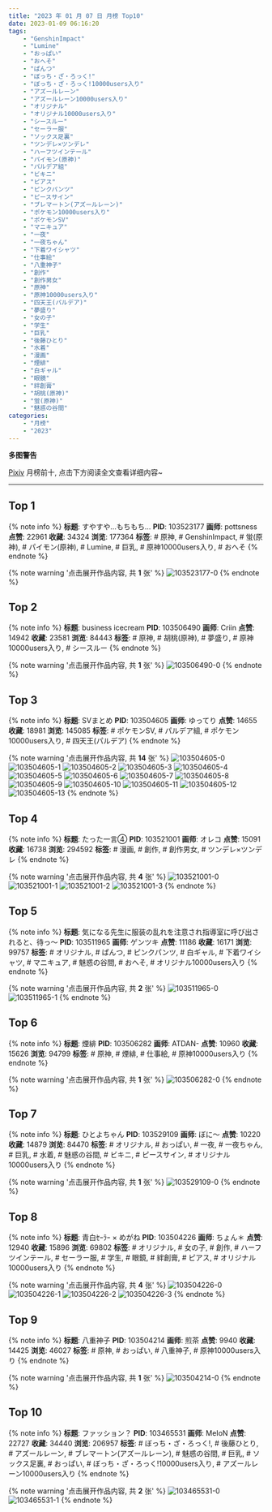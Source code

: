 ```yaml
---
title: "2023 年 01 月 07 日 月榜 Top10"
date: 2023-01-09 06:16:20
tags:
    - "GenshinImpact"
    - "Lumine"
    - "おっぱい"
    - "おへそ"
    - "ぱんつ"
    - "ぼっち・ざ・ろっく!"
    - "ぼっち・ざ・ろっく!10000users入り"
    - "アズールレーン"
    - "アズールレーン10000users入り"
    - "オリジナル"
    - "オリジナル10000users入り"
    - "シースルー"
    - "セーラー服"
    - "ソックス足裏"
    - "ツンデレ×ツンデレ"
    - "ハーフツインテール"
    - "パイモン(原神)"
    - "パルデア組"
    - "ビキニ"
    - "ピアス"
    - "ピンクパンツ"
    - "ピースサイン"
    - "ブレマートン(アズールレーン)"
    - "ポケモン10000users入り"
    - "ポケモンSV"
    - "マニキュア"
    - "一夜"
    - "一夜ちゃん"
    - "下着ワイシャツ"
    - "仕事絵"
    - "八重神子"
    - "創作"
    - "創作男女"
    - "原神"
    - "原神10000users入り"
    - "四天王(パルデア)"
    - "夢盛り"
    - "女の子"
    - "学生"
    - "巨乳"
    - "後藤ひとり"
    - "水着"
    - "漫画"
    - "煙緋"
    - "白ギャル"
    - "眼鏡"
    - "絆創膏"
    - "胡桃(原神)"
    - "蛍(原神)"
    - "魅惑の谷間"
categories:
    - "月榜"
    - "2023"
---
```


<i class="fa fa-triangle-exclamation"></i>**多图警告**<i class="fa fa-triangle-exclamation"></i>

[Pixiv](https://www.pixiv.net/) 月榜前十, 点击下方阅读全文查看详细内容~

<!-- more -->

---

## Top 1

{% note info %}
**标题**: すやすや…もちもち…
**PID**: 103523177 **画师**: pottsness
**点赞**: 22961 **收藏**: 34324 **浏览**: 177364
**标签**: # 原神, # GenshinImpact, # 蛍(原神), # パイモン(原神), # Lumine, # 巨乳, # 原神10000users入り, # おへそ
{% endnote %}

{% note warning '点击展开作品内容, 共 **1** 张' %}
![103523177-0](https://i.pixiv.re/img-original/img/2022/12/11/18/00/05/103523177_p0.jpg)
{% endnote %}

## Top 2

{% note info %}
**标题**: business icecream
**PID**: 103506490 **画师**: Criin
**点赞**: 14942 **收藏**: 23581 **浏览**: 84443
**标签**: # 原神, # 胡桃(原神), # 夢盛り, # 原神10000users入り, # シースルー
{% endnote %}

{% note warning '点击展开作品内容, 共 **1** 张' %}
![103506490-0](https://i.pixiv.re/img-original/img/2022/12/11/01/26/58/103506490_p0.jpg)
{% endnote %}

## Top 3

{% note info %}
**标题**: SVまとめ
**PID**: 103504605 **画师**: ゆってり
**点赞**: 14655 **收藏**: 18981 **浏览**: 145085
**标签**: # ポケモンSV, # パルデア組, # ポケモン10000users入り, # 四天王(パルデア)
{% endnote %}

{% note warning '点击展开作品内容, 共 **14** 张' %}
![103504605-0](https://i.pixiv.re/img-original/img/2022/12/11/00/16/10/103504605_p0.jpg)
![103504605-1](https://i.pixiv.re/img-original/img/2022/12/11/00/16/10/103504605_p1.jpg)
![103504605-2](https://i.pixiv.re/img-original/img/2022/12/11/00/16/10/103504605_p2.jpg)
![103504605-3](https://i.pixiv.re/img-original/img/2022/12/11/00/16/10/103504605_p3.jpg)
![103504605-4](https://i.pixiv.re/img-original/img/2022/12/11/00/16/10/103504605_p4.jpg)
![103504605-5](https://i.pixiv.re/img-original/img/2022/12/11/00/16/10/103504605_p5.jpg)
![103504605-6](https://i.pixiv.re/img-original/img/2022/12/11/00/16/10/103504605_p6.jpg)
![103504605-7](https://i.pixiv.re/img-original/img/2022/12/11/00/16/10/103504605_p7.jpg)
![103504605-8](https://i.pixiv.re/img-original/img/2022/12/11/00/16/10/103504605_p8.jpg)
![103504605-9](https://i.pixiv.re/img-original/img/2022/12/11/00/16/10/103504605_p9.jpg)
![103504605-10](https://i.pixiv.re/img-original/img/2022/12/11/00/16/10/103504605_p10.jpg)
![103504605-11](https://i.pixiv.re/img-original/img/2022/12/11/00/16/10/103504605_p11.jpg)
![103504605-12](https://i.pixiv.re/img-original/img/2022/12/11/00/16/10/103504605_p12.jpg)
![103504605-13](https://i.pixiv.re/img-original/img/2022/12/11/00/16/10/103504605_p13.jpg)
{% endnote %}

## Top 4

{% note info %}
**标题**: たった一言④
**PID**: 103521001 **画师**: オレコ
**点赞**: 15091 **收藏**: 16738 **浏览**: 294592
**标签**: # 漫画, # 創作, # 創作男女, # ツンデレ×ツンデレ
{% endnote %}

{% note warning '点击展开作品内容, 共 **4** 张' %}
![103521001-0](https://i.pixiv.re/img-original/img/2022/12/11/16/34/13/103521001_p0.jpg)
![103521001-1](https://i.pixiv.re/img-original/img/2022/12/11/16/34/13/103521001_p1.jpg)
![103521001-2](https://i.pixiv.re/img-original/img/2022/12/11/16/34/13/103521001_p2.jpg)
![103521001-3](https://i.pixiv.re/img-original/img/2022/12/11/16/34/13/103521001_p3.jpg)
{% endnote %}

## Top 5

{% note info %}
**标题**: 気になる先生に服装の乱れを注意され指導室に呼び出されると、待っ～
**PID**: 103511965 **画师**: ゲンツキ
**点赞**: 11186 **收藏**: 16171 **浏览**: 99757
**标签**: # オリジナル, # ぱんつ, # ピンクパンツ, # 白ギャル, # 下着ワイシャツ, # マニキュア, # 魅惑の谷間, # おへそ, # オリジナル10000users入り
{% endnote %}

{% note warning '点击展开作品内容, 共 **2** 张' %}
![103511965-0](https://i.pixiv.re/img-original/img/2022/12/11/09/00/02/103511965_p0.jpg)
![103511965-1](https://i.pixiv.re/img-original/img/2022/12/11/09/00/02/103511965_p1.jpg)
{% endnote %}

## Top 6

{% note info %}
**标题**: 煙緋
**PID**: 103506282 **画师**: ATDAN-
**点赞**: 10960 **收藏**: 15626 **浏览**: 94799
**标签**: # 原神, # 煙緋, # 仕事絵, # 原神10000users入り
{% endnote %}

{% note warning '点击展开作品内容, 共 **1** 张' %}
![103506282-0](https://i.pixiv.re/img-original/img/2022/12/11/01/17/23/103506282_p0.jpg)
{% endnote %}

## Top 7

{% note info %}
**标题**: ひとよちゃん
**PID**: 103529109 **画师**: ぼに～
**点赞**: 10220 **收藏**: 14879 **浏览**: 84470
**标签**: # オリジナル, # おっぱい, # 一夜, # 一夜ちゃん, # 巨乳, # 水着, # 魅惑の谷間, # ビキニ, # ピースサイン, # オリジナル10000users入り
{% endnote %}

{% note warning '点击展开作品内容, 共 **1** 张' %}
![103529109-0](https://i.pixiv.re/img-original/img/2022/12/11/21/09/36/103529109_p0.png)
{% endnote %}

## Top 8

{% note info %}
**标题**: 青白ｾｰﾗｰ × めがね
**PID**: 103504226 **画师**: ちょん＊
**点赞**: 12940 **收藏**: 15896 **浏览**: 69802
**标签**: # オリジナル, # 女の子, # 創作, # ハーフツインテール, # セーラー服, # 学生, # 眼鏡, # 絆創膏, # ピアス, # オリジナル10000users入り
{% endnote %}

{% note warning '点击展开作品内容, 共 **4** 张' %}
![103504226-0](https://i.pixiv.re/img-original/img/2022/12/11/00/05/36/103504226_p0.png)
![103504226-1](https://i.pixiv.re/img-original/img/2022/12/11/00/05/36/103504226_p1.png)
![103504226-2](https://i.pixiv.re/img-original/img/2022/12/11/00/05/36/103504226_p2.png)
![103504226-3](https://i.pixiv.re/img-original/img/2022/12/11/00/05/36/103504226_p3.png)
{% endnote %}

## Top 9

{% note info %}
**标题**: 八重神子
**PID**: 103504214 **画师**: 煎茶
**点赞**: 9940 **收藏**: 14425 **浏览**: 46027
**标签**: # 原神, # おっぱい, # 八重神子, # 原神10000users入り
{% endnote %}

{% note warning '点击展开作品内容, 共 **1** 张' %}
![103504214-0](https://i.pixiv.re/img-original/img/2022/12/11/00/05/22/103504214_p0.jpg)
{% endnote %}

## Top 10

{% note info %}
**标题**: ファッション？
**PID**: 103465531 **画师**: MeIoN
**点赞**: 22727 **收藏**: 34440 **浏览**: 206957
**标签**: # ぼっち・ざ・ろっく!, # 後藤ひとり, # アズールレーン, # ブレマートン(アズールレーン), # 魅惑の谷間, # 巨乳, # ソックス足裏, # おっぱい, # ぼっち・ざ・ろっく!10000users入り, # アズールレーン10000users入り
{% endnote %}

{% note warning '点击展开作品内容, 共 **2** 张' %}
![103465531-0](https://i.pixiv.re/img-original/img/2022/12/09/18/56/23/103465531_p0.jpg)
![103465531-1](https://i.pixiv.re/img-original/img/2022/12/09/18/56/23/103465531_p1.jpg)
{% endnote %}
